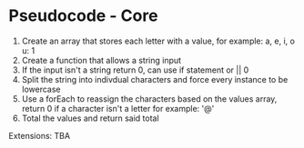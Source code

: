 Pseudocode - Core
======

1. Create an array that stores each letter with a value, for example: a, e, i, o u: 1
2. Create a function that allows a string input
3. If the input isn't a string return 0, can use if statement or || 0
4. Split the string into indivdual characters and force every instance to be lowercase
5. Use a forEach to reassign the characters based on the values array, return 0 if a character isn't a letter for example: '@'
6. Total the values and return said total

Extensions:
TBA
